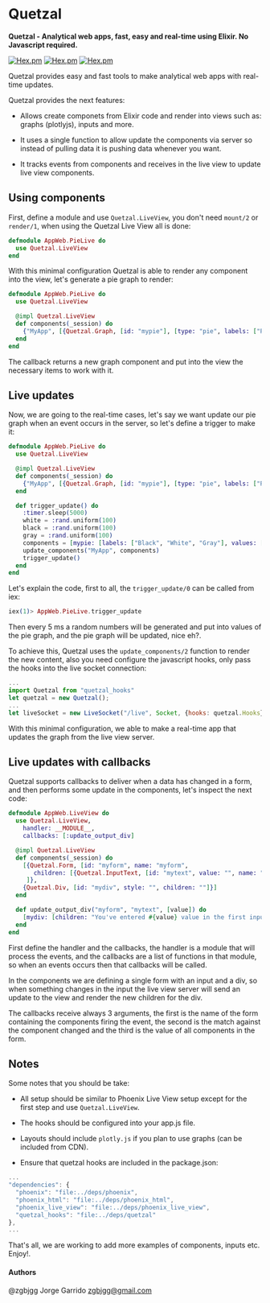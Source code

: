 # Quetzal

**Quetzal - Analytical web apps, fast, easy and real-time using Elixir. No Javascript required.**

[![Hex.pm](https://img.shields.io/hexpm/v/quetzal.svg)](https://hex.pm/packages/quetzal)
[![Hex.pm](https://img.shields.io/hexpm/dt/quetzal.svg)](https://hex.pm/packages/quetzal)
[![Hex.pm](https://img.shields.io/hexpm/dw/quetzal.svg)](https://hex.pm/packages/quetzal)

Quetzal provides easy and fast tools to make analytical web apps with real-time updates.

Quetzal provides the next features:

* Allows create componets from Elixir code and render into views such as: graphs (plotlyjs),
  inputs and more.

* It uses a single function to allow update the components via server so instead of
  pulling data it is pushing data whenever you want.

* It tracks events from components and receives in the live view to
  update live view components.

## Using components

First, define a module and use `Quetzal.LiveView`, you don't need `mount/2` or `render/1`,
when using the Quetzal Live View all is done:

```elixir
defmodule AppWeb.PieLive do
  use Quetzal.LiveView
end
```

With this minimal configuration Quetzal is able to render any component into the view, let's
generate a pie graph to render:

```elixir
defmodule AppWeb.PieLive do
  use Quetzal.LiveView

  @impl Quetzal.LiveView
  def components(_session) do
    {"MyApp", [{Quetzal.Graph, [id: "mypie"], [type: "pie", labels: ["Red", "Blue"], values: [10, 20]]}]}
  end
end
```

The callback returns a new graph component and put into the view the necessary items
to work with it.

## Live updates

Now, we are going to the real-time cases, let's say we want update our pie graph when an
event occurs in the server, so let's define a trigger to make it:

```elixir
defmodule AppWeb.PieLive do
  use Quetzal.LiveView

  @impl Quetzal.LiveView
  def components(_session) do
    {"MyApp", [{Quetzal.Graph, [id: "mypie"], [type: "pie", labels: ["Red", "Blue"], values: [10, 20]]}]}
  end

  def trigger_update() do
    :timer.sleep(5000)
    white = :rand.uniform(100)
    black = :rand.uniform(100)
    gray = :rand.uniform(100)
    components = [mypie: [labels: ["Black", "White", "Gray"], values: [black, white, gray]]]
    update_components("MyApp", components)
    trigger_update()
  end
end
```

Let's explain the code, first to all, the `trigger_update/0` can be called from iex:

```elixir
iex(1)> AppWeb.PieLive.trigger_update
```

Then every 5 ms a random numbers will be generated and put into values of the pie graph, and the
pie graph will be updated, nice eh?.

To achieve this, Quetzal uses the `update_components/2` function to render the new content, also
you need configure the javascript hooks, only pass the hooks into the live socket connection:

```javascript
...
import Quetzal from "quetzal_hooks"
let quetzal = new Quetzal();
...
let liveSocket = new LiveSocket("/live", Socket, {hooks: quetzal.Hooks})  
```

With this minimal configuration, we able to make a real-time app that updates the graph from the
live view server.

## Live updates with callbacks

Quetzal supports callbacks to deliver when a data has changed in a form, and then performs some update
in the components, let's inspect the next code:

```elixir
defmodule AppWeb.LiveView do
  use Quetzal.LiveView,
    handler: __MODULE__,
    callbacks: [:update_output_div]

  @impl Quetzal.LiveView
  def components(_session) do
    [{Quetzal.Form, [id: "myform", name: "myform",
       children: [{Quetzal.InputText, [id: "mytext", value: "", name: "mytext"]}]
     ]},
    {Quetzal.Div, [id: "mydiv", style: "", children: ""]}]
  end

  def update_output_div("myform", "mytext", [value]) do
    [mydiv: [children: "You've entered #{value} value in the first input"]]
  end
end
```

First define the handler and the callbacks, the handler is a module that will process the events, and the
callbacks are a list of functions in that module, so when an events occurs then that callbacks will be called.

In the components we are defining a single form with an input and a div, so when something changes in the
input the live view server will send an update to the view and render the new children for the div.

The callbacks receive always 3 arguments, the first is the name of the form containing the components firing the event,
the second is the match against the component changed and the third is the value of all components in the form.

## Notes

Some notes that you should be take:

* All setup should be similar to Phoenix Live View setup except for the first step and use `Quetzal.LiveView`.

* The hooks should be configured into your app.js file.

* Layouts should include `plotly.js` if you plan to use graphs (can be included from CDN).

* Ensure that quetzal hooks are included in the package.json:

```javascript
...
"dependencies": {
  "phoenix": "file:../deps/phoenix",
  "phoenix_html": "file:../deps/phoenix_html",
  "phoenix_live_view": "file:../deps/phoenix_live_view",
  "quetzal_hooks": "file:../deps/quetzal"
},
...
```

That's all, we are working to add more examples of components, inputs etc. Enjoy!.

#### Authors

@zgbjgg Jorge Garrido <zgbjgg@gmail.com>
